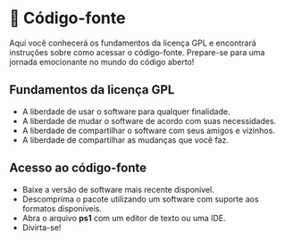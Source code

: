 # :dna: Código-fonte
Aqui você conhecerá os fundamentos da licença GPL e encontrará instruções sobre como acessar o código-fonte. Prepare-se para uma jornada emocionante no mundo do código aberto!

## Fundamentos da licença GPL
- A liberdade de usar o software para qualquer finalidade.
- A liberdade de mudar o software de acordo com suas necessidades.
- A liberdade de compartilhar o software com seus amigos e vizinhos.
- A liberdade de compartilhar as mudanças que você faz.

## Acesso ao código-fonte
- Baixe a versão de software mais recente disponível.
- Descomprima o pacote utilizando um software com suporte aos formatos disponíveis.
- Abra o arquivo **ps1** com um editor de texto ou uma IDE.
- Divirta-se!
